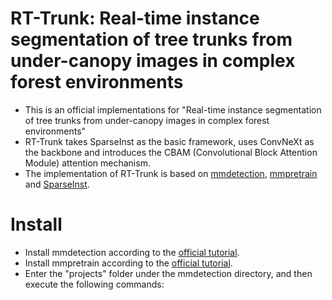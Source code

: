 # RT-Trunk: Real-time instance segmentation of tree trunks from under-canopy images in complex forest environments
- This is an official implementations for "Real-time instance segmentation of tree trunks from under-canopy images in complex forest environments"
- RT-Trunk takes SparseInst as the basic framework, uses ConvNeXt as the backbone and introduces the CBAM (Convolutional Block Attention Module) attention mechanism.
- The implementation of RT-Trunk is based on [mmdetection](https://github.com/open-mmlab/mmdetection), [mmpretrain](https://github.com/open-mmlab/mmpretrain) and [SparseInst](https://github.com/hustvl/SparseInst#models).
# Install
- Install mmdetection according to the [official tutorial](https://mmdetection.readthedocs.io/en/latest/get_started.html).
- Install mmpretrain according to the [official tutorial](https://mmpretrain.readthedocs.io/en/latest/get_started.html#installation).
- Enter the "projects" folder under the mmdetection directory, and then execute the following commands:
  ```git 
